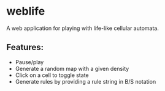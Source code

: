 # weblife
A web application for playing with life-like cellular automata.

## Features:
- Pause/play
- Generate a random map with a given density
- Click on a cell to toggle state
- Generate rules by providing a rule string in B/S notation

